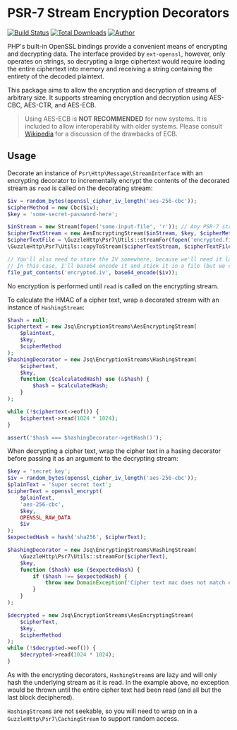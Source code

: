# PSR-7 Stream Encryption Decorators

[![Build Status](https://travis-ci.org/jeskew/php-encrypted-streams.svg?branch=master)](https://travis-ci.org/jeskew/php-encrypted-streams)
[![Total Downloads](https://img.shields.io/packagist/dt/jsq/psr7-stream-encryption.svg?style=flat)](https://packagist.org/packages/jsq/psr7-stream-encryption)
[![Author](http://img.shields.io/badge/author-@jreskew-blue.svg?style=flat-square)](https://twitter.com/jreskew)

PHP's built-in OpenSSL bindings provide a convenient means of encrypting and
decrypting data. The interface provided by `ext-openssl`, however, only operates
on strings, so decrypting a large ciphertext would require loading the entire
ciphertext into memory and receiving a string containing the entirety of the
decoded plaintext.

This package aims to allow the encryption and decryption of streams of arbitrary
size. It supports streaming encryption and decryption using AES-CBC, AES-CTR,
and AES-ECB.

> Using AES-ECB is **NOT RECOMMENDED** for new systems. It is included to allow
interoperability with older systems. Please consult [Wikipedia](https://en.wikipedia.org/wiki/Block_cipher_mode_of_operation#Electronic_Codebook_.28ECB.29)
for a discussion of the drawbacks of ECB.

## Usage

Decorate an instance of `Psr\Http\Message\StreamInterface` with an encrypting
decorator to incrementally encrypt the contents of the decorated stream as
`read` is called on the decorating stream:

```php
$iv = random_bytes(openssl_cipher_iv_length('aes-256-cbc'));
$cipherMethod = new Cbc($iv);
$key = 'some-secret-password-here';

$inStream = new Stream(fopen('some-input-file', 'r')); // Any PSR-7 stream will be fine here
$cipherTextStream = new AesEncryptingStream($inStream, $key, $cipherMethod); // Wrap the stream in an EncryptingStream
$cipherTextFile = \GuzzleHttp\Psr7\Utils::streamFor(fopen('encrypted.file', 'w'));
\GuzzleHttp\Psr7\Utils::copyToStream($cipherTextStream, $cipherTextFile); // When you read from the encrypting stream, the data will be encrypted.

// You'll also need to store the IV somewhere, because we'll need it later to decrypt the data.
// In this case, I'll base64 encode it and stick it in a file (but we could put it anywhere where we can retrieve it later, like a database column)
file_put_contents('encrypted.iv', base64_encode($iv));
```

No encryption is performed until `read` is called on the encrypting stream.

To calculate the HMAC of a cipher text, wrap a decorated stream with an instance
of `HashingStream`:

```php
$hash = null;
$ciphertext = new Jsq\EncryptionStreams\AesEncryptingStream(
    $plaintext,
    $key,
    $cipherMethod
);
$hashingDecorator = new Jsq\EncryptionStreams\HashingStream(
    $ciphertext,
    $key,
    function ($calculatedHash) use (&$hash) {
        $hash = $calculatedHash;
    }
);

while (!$ciphertext->eof()) {
    $ciphertext->read(1024 * 1024);
}

assert('$hash === $hashingDecorator->getHash()');
```

When decrypting a cipher text, wrap the cipher text in a hasing decorator before
passing it as an argument to the decrypting stream:

```php
$key = 'secret key';
$iv = random_bytes(openssl_cipher_iv_length('aes-256-cbc'));
$plainText = 'Super secret text';
$cipherText = openssl_encrypt(
    $plainText,
    'aes-256-cbc',
    $key,
    OPENSSL_RAW_DATA
    $iv
);
$expectedHash = hash('sha256', $cipherText);

$hashingDecorator = new Jsq\EncryptingStreams\HashingStream(
    \GuzzleHttp\Psr7\Utils::streamFor($cipherText),
    $key,
    function ($hash) use ($expectedHash) {
        if ($hash !== $expectedHash) {
            throw new DomainException('Cipher text mac does not match expected value!');
        }
    }
);

$decrypted = new Jsq\EncryptionStreams\AesEncryptingStream(
    $cipherText,
    $key,
    $cipherMethod
);
while (!$decrypted->eof()) {
    $decrypted->read(1024 * 1024);
}
```

As with the encrypting decorators, `HashingStream`s are lazy and will only hash
the underlying stream as it is read. In the example above, no exception would be
thrown until the entire cipher text had been read (and all but the last block
deciphered).

`HashingStream`s are not seekable, so you will need to wrap on in a
`GuzzleHttp\Psr7\CachingStream` to support random access.
